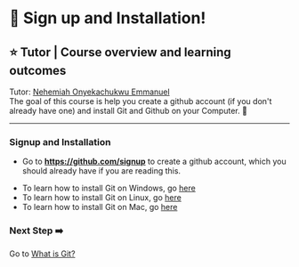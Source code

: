# :flags: Sign up and Installation! 

## :star: Tutor | Course overview and learning outcomes 


Tutor: [Nehemiah Onyekachukwu Emmanuel](https://github.com/devgenix) <br>
The goal of this course is help you create a github account (if you don't already have one) and install Git and Github on your Computer. 🚀

---
### Signup and Installation

 * Go to **https://github.com/signup** to create a github account, which you should already have if you are reading this.

- To learn how to install Git on Windows, go [here](https://www.javatpoint.com/how-to-install-git-on-windows)
- To learn how to install Git on Linux, go [here](https://www.javatpoint.com/install-git-on-ubuntu)
- To learn how to install Git on Mac, go [here](https://www.javatpoint.com/install-git-on-mac)

### Next Step :arrow_right:
Go to [What is Git?](./2_what_is_git.md)
